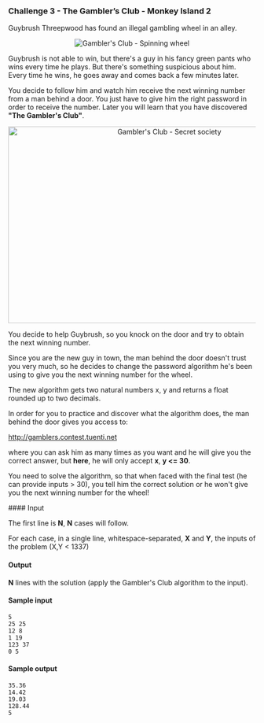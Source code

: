 ### Challenge 3 - The Gambler’s Club - Monkey Island 2

Guybrush Threepwood has found an illegal gambling wheel in an alley.

<center><img src="https://contest.tuenti.net/resources/img/wheel.gif" alt="Gambler's Club - Spinning wheel"></center>

Guybrush is not able to win, but there's a guy in his fancy green pants who wins every time he plays. But there's something suspicious about him. Every time he wins, he goes away and comes back a few minutes later.

You decide to follow him and watch him receive the next winning number from a man behind a door. You just have to give him the right password in order to receive the number. Later you will learn that you have discovered **"The Gambler's Club"**.

<center><img src="https://contest.tuenti.net/resources/img/wheel.gif" alt="Gambler's Club - Secret society" width="640" height="400"></center>

You decide to help Guybrush, so you knock on the door and try to obtain the next winning number.

Since you are the new guy in town, the man behind the door doesn't trust you very much, so he decides to change the password algorithm he's been using to give you the next winning number for the wheel.

The new algorithm gets two natural numbers x, y and returns a float rounded up to two decimals.

In order for you to practice and discover what the algorithm does, the man behind the door gives you access to:

http://gamblers.contest.tuenti.net

where you can ask him as many times as you want and he will give you the correct answer, but **here**, he will only accept **x**, **y <= 30**.

You need to solve the algorithm, so that when faced with the final test (he can provide inputs > 30), you tell him the correct solution or he won't give you the next winning number for the wheel!

#### Input

The first line is **N**, **N** cases will follow.

For each case, in a single line, whitespace-separated, **X** and **Y**, the inputs of the problem (X,Y < 1337)

#### Output

**N** lines with the solution (apply the Gambler's Club algorithm to the input).

#### Sample input
````
5
25 25
12 8
1 19
123 37
0 5
````

#### Sample output
````
35.36
14.42
19.03
128.44
5
````